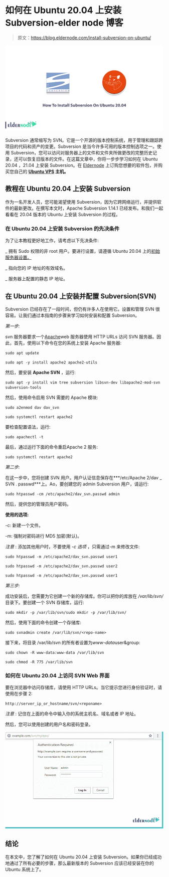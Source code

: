 # 如何在 Ubuntu 20.04 上安装 Subversion-elder node 博客

> 原文：<https://blog.eldernode.com/install-subversion-on-ubuntu/>

![How To Install Subversion On Ubuntu 20.04](img/0bf0181acbb27456bce51102b60dfc7d.png)

Subversion 通常缩写为 SVN。它是一个开源的版本控制系统，用于管理和跟踪跨项目的代码和资产的变更。Subversion 是当今许多可用的版本控制选项之一。使用 Subversion，您可以访问对服务器上的文件和文件夹所做更改的完整历史记录，还可以恢复旧版本的文件。在这篇文章中，你将一步步学习如何在 Ubuntu 20.04 ，21.04 上安装 Subversion。在 [Eldernode](https://eldernode.com/) 上订购您想要的软件包，并购买您自己的 **[Ubuntu VPS](https://eldernode.com/ubuntu-vps/) 主机。**

## **教程在 Ubuntu 20.04 上安装 Subversion**

作为一名开发人员，您可能渴望使用 Subversion，因为它跨网络运行，并提供软件的最新更改。在撰写本文时，Apache Subversion 1.14.1 已经发布。和我们一起看看在 20.04 版本的 Ubuntu 上安装 Subversion 的过程。

### **在 Ubuntu 20.04 上安装 Subversion 的先决条件**

为了让本教程更好地工作，请考虑以下先决条件:

_ 拥有 Sudo 权限的非 root 用户。要进行设置，请遵循 Ubuntu 20.04 上的[初始服务器设置。](https://blog.eldernode.com/initial-server-setup-on-ubuntu-20/)

_ 指向您的 IP 地址的有效域名。

_ 服务器上配置的静态 IP 地址。

## **在 Ubuntu 20.04 上安装并配置 Subversion(SVN)**

Subversion 已经存在了一段时间，但仍有许多人在使用它。设置和管理 SVN 很容易。让我们通过本指南的步骤来学习如何安装和配置 Subversion。

*第一步:*

svn 服务器要求一个[Apache](https://blog.eldernode.com/apache-web-server-ubuntu-20/)web 服务器使用 HTTP URLs 访问 SVN 服务器。因此，首先，使用以下命令在您的系统上安装 Apache 服务器:

```
sudo apt update
```

```
sudo apt -y install apache2 apache2-utils
```

然后，要安装 **Apache SVN** ，运行:

```
sudo apt -y install vim tree subversion libsvn-dev libapache2-mod-svn subversion-tools
```

然后，使用命令启用 SVN 需要的 Apache 模块:

```
sudo a2enmod dav dav_svn
```

```
sudo systemctl restart apache2
```

要检查配置语法，运行:

```
sudo apachectl -t
```

最后，通过运行下面的命令重启Apache 2 服务:

```
sudo systemctl restart apache2
```

*第二步:*

在这一步中，您将创建 SVN 用户。用户认证信息保存在***/etc/Apache 2/dav _ SVN . passwd***上。Ao，要创建您的 admin Subversion 用户，请运行:

```
sudo htpasswd -cm /etc/apache2/dav_svn.passwd admin
```

然后，提供您的管理员用户密码。

**使用的选项:**

-c: 新建一个文件。

-m: 强制对密码进行 MD5 加密(默认)。

*注意* : 添加其他用户时，不要使用 *-c 选项* ，只需通过-m 来修改文件:

```
sudo htpasswd -m /etc/apache2/dav_svn.passwd user1
```

```
sudo htpasswd -m /etc/apache2/dav_svn.passwd user2
```

```
sudo htpasswd -m /etc/apache2/dav_svn.passwd user1
```

*第三步:*

成功安装后，您需要为它创建一个新的存储库。你可以把你的库放在 */var/lib/svn/* 目录下。要创建一个 SVN 存储库，运行:

```
sudo mkdir -p /var/lib/svn/sudo mkdir -p /var/lib/svn/
```

然后，使用下面的命令创建一个存储库:

```
sudo svnadmin create /var/lib/svn/<repo-name>
```

接下来，将目录 /var/lib/svn 的所有者设置为*www-data*user&group:

```
sudo chown -R www-data:www-data /var/lib/svn
```

```
sudo chmod -R 775 /var/lib/svn
```

### **如何在 Ubuntu 20.04 上访问 SVN Web 界面**

要在浏览器中访问存储库，请使用 HTTP URLs。当它提示您进行身份验证时，请使用在步骤 2:

```
http://server_ip_or_hostname/svn/<reponame>
```

*注意* : 记住在上面的命令中输入你的系统主机名、域名或者 IP 地址。

然后，您可以使用创建的用户名和密码登录。

![How to access SVN web interface on Ubuntu 20.04](img/7eb1bb0140fd1a2333aea74455b63628.png)

## 结论

在本文中，您了解了如何在 Ubuntu 20.04 上安装 Subversion。如果你已经成功地通过了所有必要的步骤，那么最新版本的 Subversion 应该已经安装在你的 Ubuntu 系统上了。